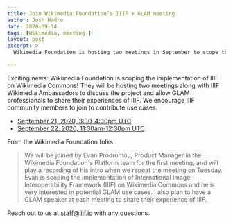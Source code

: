 ```yaml
---
title: Join Wikimedia Foundation’s IIIF + GLAM meeting
author: Josh Hadro
date: 2020-09-14
tags: [Wikimedia, meeting ]
layout: post
excerpt: >
  Wikimedia Foundation is hosting two meetings in September to scope the implementation of IIIF on Wikimedia Commons.

---
```


Exciting news: Wikimedia Foundation is scoping the implementation of IIIF on Wikimedia Commons! They will be hosting two meetings along with IIIF Wikimedia Ambassadors to discuss the project and allow GLAM professionals to share their experiences of IIIF. We encourage IIIF community members to join to contribute use cases.

- [September 21, 2020, 3:30-4:30pm UTC](https://wikimedia.zoom.us/j/92494570141)
- [September 22, 2020, 11:30am-12:30pm UTC](https://wikimedia.zoom.us/j/93502660376)

From the Wikimedia Foundation folks:
> We will be joined by Evan Prodromou, Product Manager in the Wikimedia Foundation's Platform team for the first meeting, and will play a recording of his intro when we repeat the meeting on Tuesday. Evan is scoping the implementation of International Image Interoperability Framework (IIIF) on Wikimedia Commons and he is very interested in potential GLAM use cases. I also plan to have a GLAM speaker at each meeting to share their experience of IIIF.

Reach out to us at <staff@iiif.io> with any questions.
